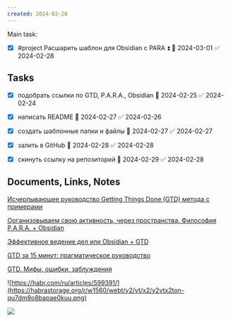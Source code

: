 ```yaml
---
created: 2024-02-20
---
```

Main task:
- [x] #project Расшарить шаблон для Obsidian c PARA ⏫ 📅 2024-03-01 ✅ 2024-02-28
## Tasks
- [x] подобрать ссылки по GTD, P.A.R.A., Obsidian 📅 2024-02-25 ✅ 2024-02-24
- [x] написать README 📅 2024-02-27 ✅ 2024-02-26
- [x] создать шаблонные папки и файлы 📅 2024-02-27 ✅ 2024-02-27
- [x] залить в GitHub 📅 2024-02-28 ✅ 2024-02-28
- [x] скинуть ссылку на репозиторий 📅 2024-02-29 ✅ 2024-02-28


## Documents, Links, Notes


[Исчерпывающее руководство Getting Things Done (GTD) метода с примерами](https://habr.com/ru/articles/599391/)

[Организовываем свою активность, через пространства. Философия P.A.R.A. + Obsidian](https://habr.com/ru/articles/755982/)

[Эффективное ведение дел или Obsidian + GTD](https://habr.com/ru/articles/743628/)

[GTD за 15 минут: прагматическое руководство](https://habr.com/ru/companies/wunderfund/articles/648663/)

[GTD. Мифы, ошибки, заблуждения](https://habr.com/ru/articles/123669/)

![https://habr.com/ru/articles/599391/](https://habrastorage.org/r/w1560/webt/y2/vt/x2/y2vtx2ton-qu7dm8o8bapae0kuu.png)

![](https://habrastorage.org/r/w1560/getpro/habr/upload_files/59f/4f9/bca/59f4f9bca84ebb80adb91176f9009796.png)

